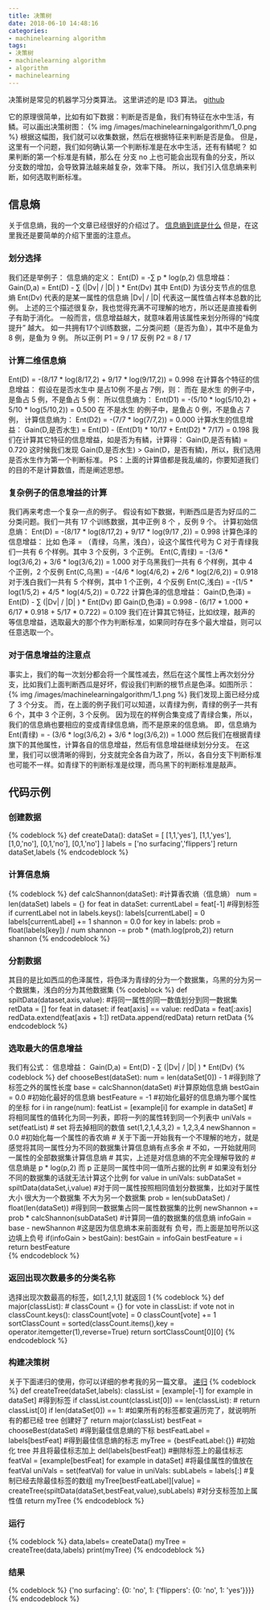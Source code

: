 ```yaml
---
title: 决策树
date: 2018-06-10 14:48:16
categories:
- machinelearning algorithm
tags:
- 决策树
- machinelearning algorithm
- algorithm
- machinelearning
---
```

决策树是常见的机器学习分类算法。
这里讲述的是 ID3 算法。
[github](https://github.com/benpaodewoniu/Machine-Learning-in-Action)
 <!-- more -->
它的原理很简单，比如有如下数据：判断是否是鱼，我们有特征在水中生活，有鳞。可以画出决策树图：
{% img /images/machinelearningalgorithm/1_0.png %}
根据这幅图，我们就可以收集数据，然后在根据特征来判断是否是鱼。
但是，这里有一个问题，我们如何确认第一个判断标准是在水中生活，还有有鳞呢？
如果判断的第一个标准是有鳞，那么在 分支 no 上也可能会出现有鱼的分支，所以分支数的增加，会导致算法越来越复杂，效率下降。
所以，我们引入信息熵来判断，如何选取判断标准。
## 信息熵
关于信息熵，我的一个文章已经很好的介绍过了。
[信息熵到底是什么](https://benpaodewoniu.github.io/2018/06/09/math1/)
但是，在这里我还是要简单的介绍下里面的注意点。
### 划分选择
我们还是举例子：
信息熵的定义：
Ent(D) = -∑ p * log(p,2)
信息增益：
Gain(D,a) = Ent(D) - ∑ (|Dv| / |D| ) * Ent(Dv)
其中 Ent(D) 为该分支节点的信息熵 Ent(Dv) 代表的是某一属性的信息熵 |Dv| / |D| 代表这一属性值占样本总数的比例。
上述的三个描述很复杂，我也觉得充满不可理解的地方，所以还是直接看例子有助于消化。
一般而言，信息增益越大，就意味着用该属性来划分所得的“纯度提升” 越大。
如一共拥有17个训练数据，二分类问题（是否为鱼），其中不是鱼为 8 例，是鱼为 9 例。
所以正例 P1 = 9 / 17 反例 P2 = 8 / 17
### 计算二维信息熵
Ent(D) = -(8/17 * log(8/17,2) + 9/17 * log(9/17,2)) = 0.998
在计算各个特征的信息增益：
假设在是否水生中 是占10例 不是占 7例，则：
而在 是水生 的例子中，是鱼占 5 例，不是鱼占 5 例：
所以信息熵为：
Ent(D1) = -(5/10 * log(5/10,2) + 5/10 * log(5/10,2)) = 0.500
在 不是水生 的例子中，是鱼占 0 例，不是鱼占 7 例，
计算信息熵为：
Ent(D2) = -(7/7 * log(7/7,2)) = 0.000
计算水生的信息增益：
Gain(D,是否水生) = Ent(D) - (Ent(D1) * 10/17 + Ent(D2) * 7/17) = 0.198
我们在计算其它特征的信息增益，如是否为有鳞，计算得：
Gain(D,是否有鳞) = 0.720
这时候我们发现 Gain(D,是否水生) > Gain(D，是否有鳞)，所以，我们选用是否水生作为第一个判断标准。
PS：上面的计算值都是我乱编的，你要知道我们的目的不是计算数值，而是阐述思想。
### 复杂例子的信息增益的计算
我们再来考虑一个复杂一点的例子。
假设有如下数据，判断西瓜是否为好瓜的二分类问题。我们一共有 17 个训练数据，其中正例 8 个 ，反例 9 个。
计算初始信息熵：
Ent(D) = -(8/17 * log(8/17,2) + 9/17 * log(9/17 ,2)) = 0.998
计算色泽的信息增益：
比如 色泽 = （青绿，乌黑，浅白），设这个属性代号为 C
对于青绿我们一共有 6 个样例。其中 3 个反例，3 个正例。
Ent(C,青绿) = -(3/6 * log(3/6,2) + 3/6 * log(3/6,2)) = 1.000
对于乌黑我们一共有 6 个样例，其中 4 个正例，2 个反例
Ent(C,乌黑) = -(4/6 * log(4/6,2) + 2/6 * log(2/6,2)) = 0.918
对于浅白我们一共有 5 个样例，其中 1 个正例，4 个反例
Ent(C,浅白) = -(1/5 * log(1/5,2) + 4/5 * log(4/5,2)) = 0.722
计算色泽的信息增益：
Gain(D,色泽) = Ent(D) - ∑ (|Dv| / |D| ) * Ent(Dv)
即
Gain(D,色泽) = 0.998 - (6/17 * 1.000 + 6/17 * 0.918 + 5/17 * 0.722) = 0.109
我们在计算其它特征，比如纹理，敲声的等信息增益，选取最大的那个作为判断标准，如果同时存在多个最大增益，则可以任意选取一个。
### 对于信息增益的注意点
事实上，我们的每一次划分都会将一个属性减去，然后在这个属性上再次划分分支，比如我们上面判断西瓜是好坏，假设我们判断的根节点是色泽。如图所示：
{% img /images/machinelearningalgorithm/1_1.png %}
我们发现上面已经分成了 3 个分支。
而，在上面的例子我们可以知道，以青绿为例，青绿的例子一共有 6 个，其中 3 个正例，3 个反例。
因为现在的样例合集变成了青绿合集，所以，我们的信息熵也要相应的变成青绿信息熵，而不是原来的信息熵。
即，信息熵为
Ent(青绿) = - (3/6 * log(3/6,2) + 3/6 * log(3/6,2)) = 1.000
然后我们在根据青绿旗下的其他属性，计算各自的信息增益，然后有信息增益继续划分分支。
在这里，我们可以很清晰的得到，分支就完全各自为政了，所以，各自分支下判断标准也可能不一样。如青绿下的判断标准是纹理，而乌黑下的判断标准是敲声。
## 代码示例
### 创建数据
{% codeblock %}
def createData():
    dataSet = [
        [1,1,'yes'],
        [1,1,'yes'],
        [1,0,'no'],
        [0,1,'no'],
        [0,1,'no']
    ]
    labels = ['no surfacing','flippers']
    return dataSet,labels
 {% endcodeblock %}
### 计算信息熵
{% codeblock %}
def calcShannon(dataSet): #计算香农熵（信息熵）
    num     = len(dataSet)
    labels  = {}
    for feat in dataSet:
        currentLabel = feat[-1] #得到标签
        if currentLabel not in labels.keys():
            labels[currentLabel] = 0
        labels[currentLabel] += 1
    shannon = 0.0
    for key in labels:
        prob     = float(labels[key]) / num
        shannon -= prob * (math.log(prob,2))
    return shannon
 {% endcodeblock %}
 ### 分割数据
 其目的是比如西瓜的色泽属性，将色泽为青绿的分为一个数据集，乌黑的分为另一个数据集，浅白的分为其他数据集
 {% codeblock %}
 def spiltData(dataset,axis,value): #将同一属性的同一数值划分到同一数据集
    retData = []
    for feat in dataset:
        if feat[axis] == value:
            redData   = feat[:axis]
            redData.extend(feat[axis + 1:])
            retData.append(redData)
    return retData
 {% endcodeblock %}
### 选取最大的信息增益
我们有公式：
信息增益：
Gain(D,a) = Ent(D) - ∑ (|Dv| / |D| ) * Ent(Dv)
 {% codeblock %}
def chooseBest(dataSet):
    num        = len(dataSet[0]) - 1  #得到除了标签之外的属性长度
    base       = calcShannon(dataSet) #计算原始信息熵
    bestGain   = 0.0                  #初始化最好的信息熵
    bestFeature = -1                  #初始化最好的信息熵为哪个属性的坐标
    for i in range(num):
        featList   = [example[i] for example in dataSet]  # 将相同属性的值转化为同一列表，即将一列的属性转到同一个列表中
        uniVals    = set(featList)                        # set 将去掉相同的数值 set(1,2,1,4,3,2) = 1,2,3,4
        newShannon = 0.0                                  #初始化每一个属性的香农熵
        # 关于下面一开始我有一个不理解的地方，就是感觉将其同一属性分为不同的数据集计算信息熵有点多余
        # 不如，一开始就用同一属性的全部数据集计算信息熵
        # 其实，上述是对信息熵的不完全理解导致的
        # 信息熵是 p * log(p,2) 而 p 正是同一属性中同一值所占据的比例
        # 如果没有划分不同的数据集的话就无法计算这个比例
        for value in uniVals:
            subDataSet  = spiltData(dataSet,i,value)             #对于同一属性按照相同值划分数据集，比如对于属性大小 很大为一个数据集 不大为另一个数据集
            prob        = len(subDataSet) / float(len(dataSet))  #得到同一数据集占同一属性数据集的比例
            newShannon += prob * calcShannon(subDataSet)                #计算同一值的数据集的信息熵
        infoGain = base - newShannon                      #这是因为信息熵本来前面就有 负号，而上面是加号所以这边填上负号
        if(infoGain > bestGain):
            bestGain    = infoGain
            bestFeature = i
    return bestFeature   
 {% endcodeblock %}
### 返回出现次数最多的分类名称
选择出现次数最高的标签，如[1,2,1,1] 就返回 1
 {% codeblock %}
def major(classList):                       #
    classCount = {}
    for vote in classList:
        if vote not in classCount.keys():
            classCount[vote]  = 0
        classCount[vote] += 1
    sortClassCount = sorted(classCount.items(),key = operator.itemgetter(1),reverse=True)
    return sortClassCount[0][0]
 {% endcodeblock %}
### 构建决策树
关于下面递归的使用，你可以详细的参考我的另一篇文章。
[递归](https://benpaodewoniu.github.io/2018/06/11/python13/)
 {% codeblock %}
 def createTree(dataSet,labels):
    classList = [example[-1] for example in dataSet]    #得到标签
    if classList.count(classList[0]) == len(classList): #
        return classList[0]
    if len(dataSet[0]) == 1:                            #如果所有的标签都变遍历完了，就说明所有的都已经 tree 创建好了
        return major(classList)
    bestFeat = chooseBest(dataSet)  #得到最佳信息熵的下标
    bestFeatLabel = labels[bestFeat] #得到最佳信息熵的标志
    myTree = {bestFeatLabel:{}}      #初始化 tree 并且将最佳标志加上
    del(labels[bestFeat])            #删除标签上的最佳标志
    featVal = [example[bestFeat] for example in dataSet] #将最佳属性的值放在 featVal
    uniVals = set(featVal)
    for value in uniVals:
        subLabels = labels[:]        #复制已经去除最佳标签的数组
        myTree[bestFeatLabel][value] = createTree(spiltData(dataSet,bestFeat,value),subLabels) #对分支标签加上属性值
    return myTree
 {% endcodeblock %}
### 运行
{% codeblock %}
data,labels= createData()
myTree = createTree(data,labels)
print(myTree)
 {% endcodeblock %}
 ### 结果
  {% codeblock %}
{'no surfacing': {0: 'no', 1: {'flippers': {0: 'no', 1: 'yes'}}}}
 {% endcodeblock %}


